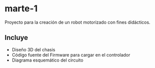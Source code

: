 # marte-1
Proyecto para la creaci&oacute;n de un robot motorizado con fines did&aacute;cticos.

## Incluye
- Dise&ntilde;o 3D del chasis
- C&oacute;digo fuente del Firmware para cargar en el controlador
- Diagrama esquem&aacute;tico del circuito
